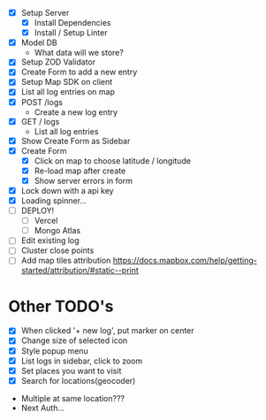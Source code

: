 - [x] Setup Server
  - [x] Install Dependencies
  - [x] Install / Setup Linter
- [x] Model DB
  - What data will we store?
- [x] Setup ZOD Validator
- [x] Create Form to add a new entry
- [x] Setup Map SDK on client
- [x] List all log entries on map
- [x] POST /logs
  - Create a new log entry
- [x] GET / logs
  - List all log entries
- [x] Show Create Form as Sidebar
- [x] Create Form
  - [x] Click on map to choose latitude / longitude
  - [x] Re-load map after create
  - [x] Show server errors in form
- [x] Lock down with a api key
- [x] Loading spinner...
- [ ] DEPLOY!
  - [ ] Vercel
  - [ ] Mongo Atlas
- [ ] Edit existing log
- [ ] Cluster close points
- [ ] Add map tiles attribution https://docs.mapbox.com/help/getting-started/attribution/#static--print

# Other TODO's

- [x] When clicked '+ new log', put marker on center
- [x] Change size of selected icon
- [x] Style popup menu
- [x] List logs in sidebar, click to zoom
- [x] Set places you want to visit
- [x] Search for locations(geocoder)
- Multiple at same location???
- Next Auth...
